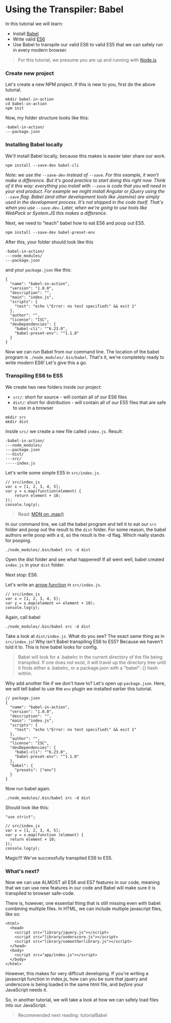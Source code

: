 # Using the Transpiler: Babel
In this tutorial we will learn:
- Install [Babel](https://babeljs.io/)
- Write valid [ES6](https://benmccormick.org/2015/09/14/es5-es6-es2016-es-next-whats-going-on-with-javascript-versioning/)
- Use Babel to transpile our valid ES6 to valid ES5 that we can safely run in every modern browser.

> For this tutorial, we presume you are up and running with [Node.js](https://docs.npmjs.com/getting-started)


### Create new project
Let's create a new NPM project. If this is new to you, first do the above tutorial.

```
mkdir babel-in-action
cd babel-in-action
npm init
```

Now, my folder structure looks like this:
```
-babel-in-action/
---package.json
```

### Installing Babel locally
We'll install Babel locally, because this makes is easier later share our work.
```
npm install --save-dev babel-cli
```

_Note: we use the `--save-dev` instead of `--save`. For this example, it won't make a difference. But it's good practice to start doing this right now. Think of it this way: everything you install with `--save` is code that you will need in your end product. For example we might install Angular or jQuery using the `--save` flag. Babel (and other development tools like Jasmine) are simply used in the development process. It's not shipped in the code itself. That's when you use `--save-dev`. Later, when we're going to use tools like WebPack or System.JS this makes a difference._

Next, we need to "teach" babel how to eat ES6 and poop out ES5.
```
npm install --save-dev babel-preset-env
```

After this, your folder should look like this
```
-babel-in-action/
---node_modules/
---package.json
```

and your `package.json` like this:
```
{
  "name": "babel-in-action",
  "version": "1.0.0",
  "description": "",
  "main": "index.js",
  "scripts": {
    "test": "echo \"Error: no test specified\" && exit 1"
  },
  "author": "",
  "license": "ISC",
  "devDependencies": {
    "babel-cli": "^6.23.0",
    "babel-preset-env": "^1.1.8"
  }
}
```

Now we can run Babel from our command line. The location of the babel program is `./node_modules/.bin/babel`. That's it, we're completely ready to write modern ES6! Let's give this a go.

### Transpiling ES6 to ES5
We create two new folders inside our project:
- `src/`: short for source - will contain all of our ES6 files
- `dist/`: short for distribution - will contain all of our ES5 files that are safe to use in a browser

```
mkdir src
mkdir dist
```

Inside `src/` we create a new file called `index.js`. Result:
```
-babel-in-action/
---node_modules/
---package.json
---dist/
---src/
-----index.js
```

Let's write some simple ES5 in `src/index.js`.

```
// src/index.js
var x = [1, 2, 3, 4, 5];
var y = x.map(function(element) {
	return element + 10;
});
console.log(y);
```

> Read: [MDN on .map()](https://developer.mozilla.org/en/docs/Web/JavaScript/Reference/Global_Objects/Array/map)

In our command line, we call the babel program and tell it to eat our `src` folder and poop out the result to the `dist` folder. For some reason, the babel authors write poop with a d, so the result is the -d flag. Which really stands for pooping.

```
./node_modules/.bin/babel src -d dist
```

Open the dist folder and see what happened! If all went well, babel created `index.js` in your `dist` folder. 

Next stop: ES6.

Let's write an [arrow function](https://developer.mozilla.org/en/docs/Web/JavaScript/Reference/Functions/Arrow_functions) in `src/index.js`.

```
// src/index.js
var x = [1, 2, 3, 4, 5];
var y = x.map(element => element + 10);
console.log(y);
```

Again, call babel
```
./node_modules/.bin/babel src -d dist
```

Take a look at `dist/index.js`. What do you see? The exact same thing as in `src/index.js`! Why isn't Babel transpiling ES6 to ES5? Because we haven't told it to. This is how babel looks for config.

> Babel will look for a .babelrc in the current directory of the file being transpiled. If one does not exist, it will travel up the directory tree until it finds either a .babelrc, or a package.json with a "babel": {} hash within.

Why add another file if we don't have to? Let's open up `package.json`. Here, we will tell babel to use the `env` plugin we installed earlier this tutorial.

```
// package.json
{
  "name": "babel-in-action",
  "version": "1.0.0",
  "description": "",
  "main": "index.js",
  "scripts": {
    "test": "echo \"Error: no test specified\" && exit 1"
  },
  "author": "",
  "license": "ISC",
  "devDependencies": {
    "babel-cli": "^6.23.0",
    "babel-preset-env": "^1.1.8"
  },
  "babel": {
    "presets": ["env"]
  }
}
```

Now run babel again.
```
./node_modules/.bin/babel src -d dist
```

Should look like this:
```
"use strict";

// src/index.js
var x = [1, 2, 3, 4, 5];
var y = x.map(function (element) {
  return element + 10;
});
console.log(y);
```

Magic!!! We've successfully transpiled ES6 to ES5.


### What's next?
Now we can use ALMOST all ES6 and ES7 features in our code, meaning that we can use new features in our code and Babel will make sure it is transpiled to browser safe-code.

There is, however, one essential thing that is still missing even with babel: combining multiple files. In HTML, we can include multiple javascript files, like so:
```
<html>
  <head>
    <script src="library/jquery.js"></script>
    <script src="library/underscore.js"></script>
    <script src="library/someotherlibrary.js"></script>
  </head>
  <body>
    <script src="app/index.js"></script>
  </body>
</html>
```

However, this makes for very difficult developing. If you're writing a javascript function in index.js, how can you be sure that jquery and underscore is being loaded in the same html file, and _before_ your JavaScript needs it.

So, in another tutorial, we will take a look at how we can safely load files into our JavaScript. 

> Recommended next reading: tutorialBabel




